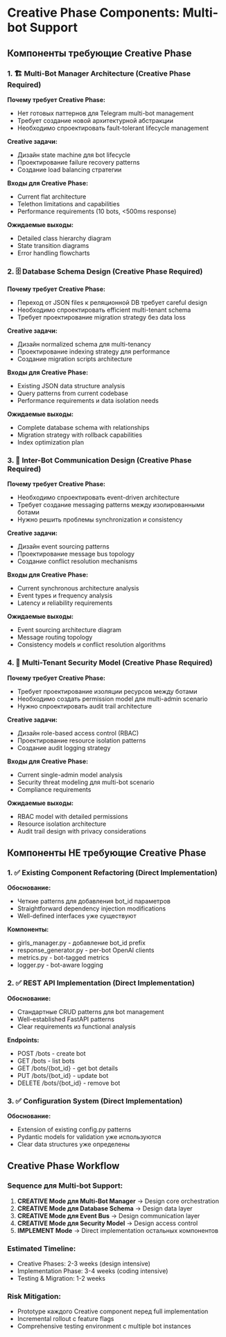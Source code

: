 # Creative Phase Components: Multi-bot Support

## Компоненты требующие Creative Phase

### 1. 🏗️ Multi-Bot Manager Architecture (Creative Phase Required)

**Почему требует Creative Phase:**
- Нет готовых паттернов для Telegram multi-bot management
- Требует создание новой архитектурной абстракции
- Необходимо спроектировать fault-tolerant lifecycle management

**Creative задачи:**
- Дизайн state machine для bot lifecycle
- Проектирование failure recovery patterns
- Создание load balancing стратегии

**Входы для Creative Phase:**
- Current flat architecture
- Telethon limitations and capabilities
- Performance requirements (10 bots, <500ms response)

**Ожидаемые выходы:**
- Detailed class hierarchy diagram
- State transition diagrams
- Error handling flowcharts

### 2. 🗄️ Database Schema Design (Creative Phase Required)

**Почему требует Creative Phase:**
- Переход от JSON files к реляционной DB требует careful design
- Необходимо спроектировать efficient multi-tenant schema
- Требует проектирование migration strategy без data loss

**Creative задачи:**
- Дизайн normalized schema для multi-tenancy
- Проектирование indexing strategy для performance
- Создание migration scripts architecture

**Входы для Creative Phase:**
- Existing JSON data structure analysis
- Query patterns from current codebase
- Performance requirements и data isolation needs

**Ожидаемые выходы:**
- Complete database schema with relationships
- Migration strategy with rollback capabilities
- Index optimization plan

### 3. 🚦 Inter-Bot Communication Design (Creative Phase Required)

**Почему требует Creative Phase:**
- Необходимо спроектировать event-driven architecture
- Требует создание messaging patterns между изолированными ботами
- Нужно решить проблемы synchronization и consistency

**Creative задачи:**
- Дизайн event sourcing patterns
- Проектирование message bus topology
- Создание conflict resolution mechanisms

**Входы для Creative Phase:**
- Current synchronous architecture analysis
- Event types и frequency analysis
- Latency и reliability requirements

**Ожидаемые выходы:**
- Event sourcing architecture diagram
- Message routing topology
- Consistency models и conflict resolution algorithms

### 4. 🔐 Multi-Tenant Security Model (Creative Phase Required)

**Почему требует Creative Phase:**
- Требует проектирование изоляции ресурсов между ботами
- Необходимо создать permission model для multi-admin scenario
- Нужно спроектировать audit trail architecture

**Creative задачи:**
- Дизайн role-based access control (RBAC)
- Проектирование resource isolation patterns
- Создание audit logging strategy

**Входы для Creative Phase:**
- Current single-admin model analysis
- Security threat modeling для multi-bot scenario
- Compliance requirements

**Ожидаемые выходы:**
- RBAC model with detailed permissions
- Resource isolation architecture
- Audit trail design with privacy considerations

## Компоненты НЕ требующие Creative Phase

### 1. ✅ Existing Component Refactoring (Direct Implementation)

**Обоснование:**
- Четкие patterns для добавления bot_id параметров
- Straightforward dependency injection modifications
- Well-defined interfaces уже существуют

**Компоненты:**
- girls_manager.py - добавление bot_id prefix
- response_generator.py - per-bot OpenAI clients
- metrics.py - bot-tagged metrics
- logger.py - bot-aware logging

### 2. ✅ REST API Implementation (Direct Implementation)

**Обоснование:**
- Стандартные CRUD patterns для bot management
- Well-established FastAPI patterns
- Clear requirements из functional analysis

**Endpoints:**
- POST /bots - create bot
- GET /bots - list bots  
- GET /bots/{bot_id} - get bot details
- PUT /bots/{bot_id} - update bot
- DELETE /bots/{bot_id} - remove bot

### 3. ✅ Configuration System (Direct Implementation)

**Обоснование:**
- Extension of existing config.py patterns
- Pydantic models for validation уже используются
- Clear data structures уже определены

## Creative Phase Workflow

### Sequence для Multi-bot Support:

1. **CREATIVE Mode для Multi-Bot Manager** → Design core orchestration
2. **CREATIVE Mode для Database Schema** → Design data layer
3. **CREATIVE Mode для Event Bus** → Design communication layer  
4. **CREATIVE Mode для Security Model** → Design access control
5. **IMPLEMENT Mode** → Direct implementation остальных компонентов

### Estimated Timeline:
- Creative Phases: 2-3 weeks (design intensive)
- Implementation Phase: 3-4 weeks (coding intensive)
- Testing & Migration: 1-2 weeks

### Risk Mitigation:
- Prototype каждого Creative component перед full implementation
- Incremental rollout с feature flags
- Comprehensive testing environment с multiple bot instances
